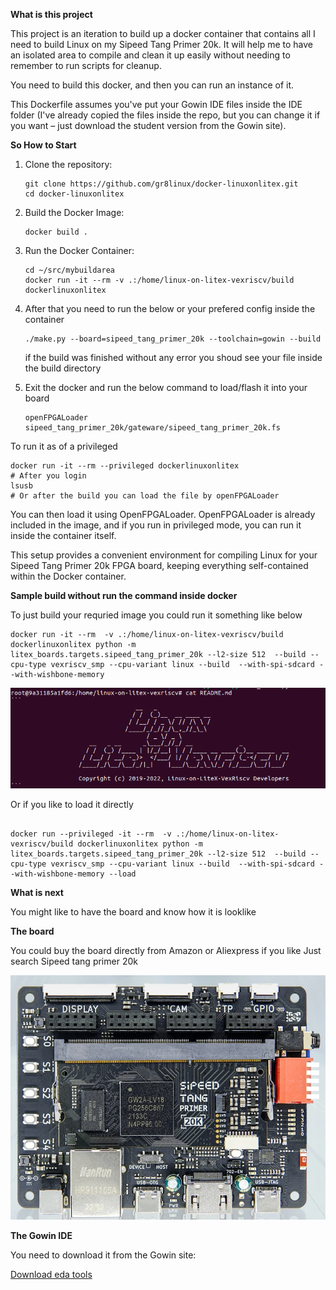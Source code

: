**What is this project**

This project is an iteration to build up a docker container that contains all I need to build Linux on my Sipeed Tang Primer 20k. It will help me to have an isolated area to compile and clean it up easily without needing to remember to run scripts for cleanup.

You need to build this docker, and then you can run an instance of it.

This Dockerfile assumes you've put your Gowin IDE files inside the IDE folder (I've already copied the files inside the repo, but you can change it if you want – just download the student version from the Gowin site).

**So How to Start**

1. Clone the repository:
   ```
   git clone https://github.com/gr8linux/docker-linuxonlitex.git
   cd docker-linuxonlitex
   ```

2. Build the Docker Image:
   ```
   docker build .
   ```

3. Run the Docker Container:
   ```
   cd ~/src/mybuildarea
   docker run -it --rm -v .:/home/linux-on-litex-vexriscv/build dockerlinuxonlitex
   ```
4. After that you need to run the below or your prefered config inside the container 
   ```
   ./make.py --board=sipeed_tang_primer_20k --toolchain=gowin --build
   ```
   if the build was finished without any error you shoud see your file inside the build directory 
5. Exit the docker and run the below command to load/flash it into your board
   ```
   openFPGALoader sipeed_tang_primer_20k/gateware/sipeed_tang_primer_20k.fs
   ```
To run it as of a privileged
```
docker run -it --rm --privileged dockerlinuxonlitex
# After you login 
lsusb
# Or after the build you can load the file by openFPGALoader
```
You can then load it using OpenFPGALoader. OpenFPGALoader is already included in the image, and if you run in privileged mode, you can run it inside the container itself.

This setup provides a convenient environment for compiling Linux for your Sipeed Tang Primer 20k FPGA board, keeping everything self-contained within the Docker container.

**Sample build without run the command inside docker**

To just build your requried image you could run it something like below

```
docker run -it --rm  -v .:/home/linux-on-litex-vexriscv/build dockerlinuxonlitex python -m litex_boards.targets.sipeed_tang_primer_20k --l2-size 512  --build --cpu-type vexriscv_smp --cpu-variant linux --build  --with-spi-sdcard --with-wishbone-memory
```
![Build Process](https://github.com/gr8linux/docker-linuxonlitex/blob/master/doc/ScreenShot1.png)

Or if you like to load it directly
```

docker run --privileged -it --rm  -v .:/home/linux-on-litex-vexriscv/build dockerlinuxonlitex python -m litex_boards.targets.sipeed_tang_primer_20k --l2-size 512  --build --cpu-type vexriscv_smp --cpu-variant linux --build  --with-spi-sdcard --with-wishbone-memory --load
```
**What is next**

You might like to have the board and know how it is looklike

**The board**

You could buy the board directly from Amazon or Aliexpress if you like 
Just search Sipeed tang primer 20k

![Board Picture](https://github.com/gr8linux/docker-linuxonlitex/blob/master/doc/ScreenShot2.png)

**The Gowin IDE**

You need to download it from the Gowin site:

[Download eda tools](https://www.gowinsemi.com/en/support/download_eda/)


